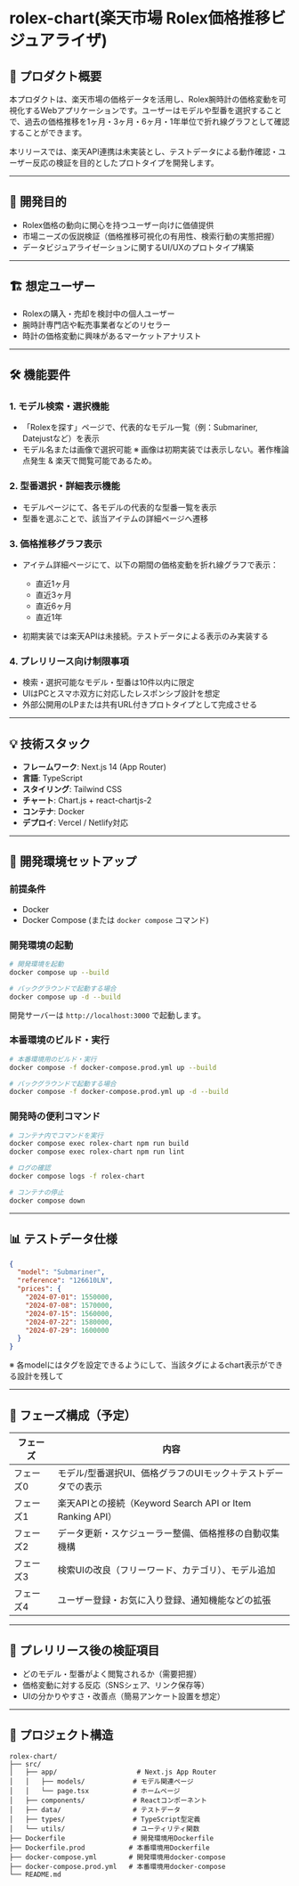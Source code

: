 # rolex-chart(楽天市場 Rolex価格推移ビジュアライザ)

## 🎯 プロダクト概要

本プロダクトは、楽天市場の価格データを活用し、Rolex腕時計の価格変動を可視化するWebアプリケーションです。ユーザーはモデルや型番を選択することで、過去の価格推移を1ヶ月・3ヶ月・6ヶ月・1年単位で折れ線グラフとして確認することができます。

本リリースでは、楽天API連携は未実装とし、テストデータによる動作確認・ユーザー反応の検証を目的としたプロトタイプを開発します。

---

## 🧭 開発目的

* Rolex価格の動向に関心を持つユーザー向けに価値提供
* 市場ニーズの仮説検証（価格推移可視化の有用性、検索行動の実態把握）
* データビジュアライゼーションに関するUI/UXのプロトタイプ構築

---

## 🏗 想定ユーザー

* Rolexの購入・売却を検討中の個人ユーザー
* 腕時計専門店や転売事業者などのリセラー
* 時計の価格変動に興味があるマーケットアナリスト

---

## 🛠 機能要件

### 1. モデル検索・選択機能

* 「Rolexを探す」ページで、代表的なモデル一覧（例：Submariner, Datejustなど）を表示
* モデル名または画像で選択可能 ※ 画像は初期実装では表示しない。著作権論点発生 & 楽天で閲覧可能であるため。

### 2. 型番選択・詳細表示機能

* モデルページにて、各モデルの代表的な型番一覧を表示
* 型番を選ぶことで、該当アイテムの詳細ページへ遷移

### 3. 価格推移グラフ表示

* アイテム詳細ページにて、以下の期間の価格変動を折れ線グラフで表示：

  * 直近1ヶ月
  * 直近3ヶ月
  * 直近6ヶ月
  * 直近1年
* 初期実装では楽天APIは未接続。テストデータによる表示のみ実装する

### 4. プレリリース向け制限事項

* 検索・選択可能なモデル・型番は10件以内に限定
* UIはPCとスマホ双方に対応したレスポンシブ設計を想定
* 外部公開用のLPまたは共有URL付きプロトタイプとして完成させる

---

## 💡 技術スタック

* **フレームワーク**: Next.js 14 (App Router)
* **言語**: TypeScript
* **スタイリング**: Tailwind CSS
* **チャート**: Chart.js + react-chartjs-2
* **コンテナ**: Docker
* **デプロイ**: Vercel / Netlify対応

---

## 🚀 開発環境セットアップ

### 前提条件

- Docker
- Docker Compose (または `docker compose` コマンド)

### 開発環境の起動

```bash
# 開発環境を起動
docker compose up --build

# バックグラウンドで起動する場合
docker compose up -d --build
```

開発サーバーは `http://localhost:3000` で起動します。

### 本番環境のビルド・実行

```bash
# 本番環境用のビルド・実行
docker compose -f docker-compose.prod.yml up --build

# バックグラウンドで起動する場合
docker compose -f docker-compose.prod.yml up -d --build
```

### 開発時の便利コマンド

```bash
# コンテナ内でコマンドを実行
docker compose exec rolex-chart npm run build
docker compose exec rolex-chart npm run lint

# ログの確認
docker compose logs -f rolex-chart

# コンテナの停止
docker compose down
```

---

## 📊 テストデータ仕様

```json
{
  "model": "Submariner",
  "reference": "126610LN",
  "prices": {
    "2024-07-01": 1550000,
    "2024-07-08": 1570000,
    "2024-07-15": 1560000,
    "2024-07-22": 1580000,
    "2024-07-29": 1600000
  }
}
```

※ 各modelにはタグを設定できるようにして、当該タグによるchart表示ができる設計を残して

---

## 🚀 フェーズ構成（予定）

| フェーズ  | 内容                                                |
| ----- | ------------------------------------------------- |
| フェーズ0 | モデル/型番選択UI、価格グラフのUIモック＋テストデータでの表示                 |
| フェーズ1 | 楽天APIとの接続（Keyword Search API or Item Ranking API） |
| フェーズ2 | データ更新・スケジューラー整備、価格推移の自動収集機構                       |
| フェーズ3 | 検索UIの改良（フリーワード、カテゴリ）、モデル追加                        |
| フェーズ4 | ユーザー登録・お気に入り登録、通知機能などの拡張                          |

---

## 📣 プレリリース後の検証項目

* どのモデル・型番がよく閲覧されるか（需要把握）
* 価格変動に対する反応（SNSシェア、リンク保存等）
* UIの分かりやすさ・改善点（簡易アンケート設置を想定）

---

## 📁 プロジェクト構造

```
rolex-chart/
├── src/
│   ├── app/                    # Next.js App Router
│   │   ├── models/            # モデル関連ページ
│   │   └── page.tsx           # ホームページ
│   ├── components/            # Reactコンポーネント
│   ├── data/                  # テストデータ
│   ├── types/                 # TypeScript型定義
│   └── utils/                 # ユーティリティ関数
├── Dockerfile                 # 開発環境用Dockerfile
├── Dockerfile.prod           # 本番環境用Dockerfile
├── docker-compose.yml        # 開発環境用docker-compose
├── docker-compose.prod.yml   # 本番環境用docker-compose
└── README.md
```
